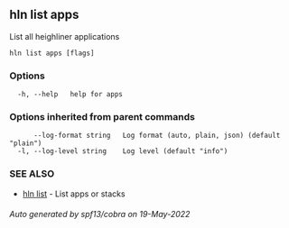 ## hln list apps

List all heighliner applications

```
hln list apps [flags]
```

### Options

```
  -h, --help   help for apps
```

### Options inherited from parent commands

```
      --log-format string   Log format (auto, plain, json) (default "plain")
  -l, --log-level string    Log level (default "info")
```

### SEE ALSO

* [hln list](hln_list.md)	 - List apps or stacks

###### Auto generated by spf13/cobra on 19-May-2022
